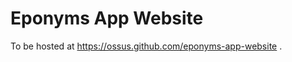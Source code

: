 Eponyms App Website
===================

To be hosted at https://ossus.github.com/eponyms-app-website .

